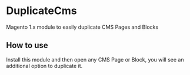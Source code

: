 # DuplicateCms
Magento 1.x module to easily duplicate CMS Pages and Blocks


## How to use
Install this module and then open any CMS Page or Block, you will see an additional option to duplicate it.
